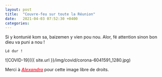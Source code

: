 ```yaml
---
layout: post
title:  "Couvre-feu sur toute la Réunion"
date:   2021-04-03 07:52:30 +0400
categories: 
---
```

<!---

You’ll find this post in your `_posts` directory. Go ahead and edit it and re-build the site to see your changes. You can rebuild the site in many different ways, but the most common way is to run `jekyll serve`, which launches a web server and auto-regenerates your site when a file is updated.

Jekyll requires blog post files to be named according to the following format:

`YEAR-MONTH-DAY-title.MARKUP`

Where `YEAR` is a four-digit number, `MONTH` and `DAY` are both two-digit numbers, and `MARKUP` is the file extension representing the format used in the file. After that, include the necessary front matter. Take a look at the source for this post to get an idea about how it works.

Jekyll also offers powerful support for code snippets:

{% highlight ruby %}
def print_hi(name)
  puts "Hi, #{name}"
end
print_hi('Tom')
#=> prints 'Hi, Tom' to STDOUT.
{% endhighlight %}

Check out the [Jekyll docs][jekyll-docs] for more info on how to get the most out of Jekyll. File all bugs/feature requests at [Jekyll’s GitHub repo][jekyll-gh]. If you have questions, you can ask them on [Jekyll Talk][jekyll-talk].

[jekyll-docs]: https://jekyllrb.com/docs/home
[jekyll-gh]:   https://github.com/jekyll/jekyll
[jekyll-talk]: https://talk.jekyllrb.com/

--->


Si y kontunié kom sa, baizemen y vien pou nou. Alor, fé attention sinon bon dieu va puni a nou !

`Lé dur !`

![COVID-19]({{ site.url }}/img/covid/corona-6041591_1280.jpg)

Merci à <a href="https://pixabay.com/fr/users/alexandra_koch-621802/?tab=popular" target="_blank"><span style="color:  #ff3349">***Alexandra***</span></a>  pour cette image libre de droits.


